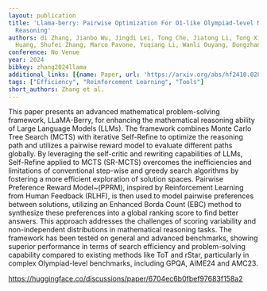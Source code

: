 ```yaml
---
layout: publication
title: 'Llama-berry: Pairwise Optimization For O1-like Olympiad-level Mathematical
  Reasoning'
authors: di Zhang, Jianbo Wu, Jingdi Lei, Tong Che, Jiatong Li, Tong Xie, Xiaoshui
  Huang, Shufei Zhang, Marco Pavone, Yuqiang Li, Wanli Ouyang, Dongzhan Zhou
conference: No Venue
year: 2024
bibkey: zhang2024llama
additional_links: [{name: Paper, url: 'https://arxiv.org/abs/hf2410.02884'}]
tags: ["Efficiency", "Reinforcement Learning", "Tools"]
short_authors: Zhang et al.
---
```

This paper presents an advanced mathematical problem-solving framework, LLaMA-Berry, for enhancing the mathematical reasoning ability of Large Language Models (LLMs). The framework combines Monte Carlo Tree Search (MCTS) with iterative Self-Refine to optimize the reasoning path and utilizes a pairwise reward model to evaluate different paths globally. By leveraging the self-critic and rewriting capabilities of LLMs, Self-Refine applied to MCTS (SR-MCTS) overcomes the inefficiencies and limitations of conventional step-wise and greedy search algorithms by fostering a more efficient exploration of solution spaces. Pairwise Preference Reward Model~(PPRM), inspired by Reinforcement Learning from Human Feedback (RLHF), is then used to model pairwise preferences between solutions, utilizing an Enhanced Borda Count (EBC) method to synthesize these preferences into a global ranking score to find better answers. This approach addresses the challenges of scoring variability and non-independent distributions in mathematical reasoning tasks. The framework has been tested on general and advanced benchmarks, showing superior performance in terms of search efficiency and problem-solving capability compared to existing methods like ToT and rStar, particularly in complex Olympiad-level benchmarks, including GPQA, AIME24 and AMC23.

https://huggingface.co/discussions/paper/6704ec6b0fbef97683f158a2